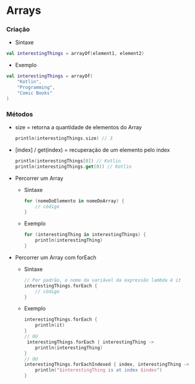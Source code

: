 # Arrays

### Criação
* Sintaxe
```kotlin
val interestingThings = arrayOf(element1, element2)
```

* Exemplo
```kotlin
val interestingThings = arrayOf(
    "Kotlin",
    "Programming",
    "Comic Books"
)
```

### Métodos

* size = retorna a quantidade de elementos do Array
    ```kotlin
    println(interestingThings.size) // 3
    ```
  
* [index] / get(index) = recuperação de um elemento pelo index
    ```kotlin
    println(interestingThings[0]) // Kotlin
    println(interestingThings.get(0)) // Kotlin
    ```
  
* Percorrer um Array
  
    * Sintaxe
        ```kotlin
        for (nomeDoElemento in nomeDoArray) {
            // código
        }
        ```
      
    * Exemplo
        ```kotlin
        for (interestingThing in interestingThings) {
            println(interestingThing)
        }
        ```

* Percorrer um Array com forEach

    * Sintaxe
        ```kotlin
        // Por padrão, o nome da variável da expressão lambda é it
        interestingThings.forEach {
            // código
        }
        ```

    * Exemplo
        ```kotlin
        interestingThings.forEach {
            println(it)
        }
        // OU
         interestingThings.forEach { interestingThing ->
            println(interestingThing)
        }
        // OU
        interestingThings.forEachIndexed { index, interestingThing ->
            println("$interestingThing is at index $index")
        }
        ```
